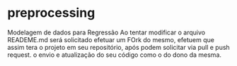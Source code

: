 # preprocessing
Modelagem de dados para Regressão
Ao tentar modificar o arquivo READEME.md será solicitado efetuar um FOrk do mesmo, efetuem que assim tera o projeto em seu repositório, após podem solicitar via pull e push request. o envio e 
atualização do seu código como o do dono da mesma.
